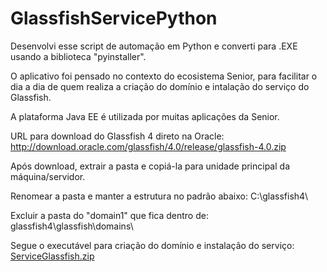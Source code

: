 # GlassfishServicePython

Desenvolvi esse script de automação em Python e converti para .EXE usando a biblioteca "pyinstaller".

O aplicativo foi pensado no contexto do ecosistema Senior, para facilitar o dia a dia de quem realiza a criação do domínio e intalação do serviço do Glassfish.

A plataforma Java EE é utilizada por muitas aplicações da Senior.

URL para download do Glassfish 4 direto na Oracle:
http://download.oracle.com/glassfish/4.0/release/glassfish-4.0.zip

Após download, extrair a pasta e copiá-la para unidade principal da máquina/servidor.

Renomear a pasta e manter a estrutura no padrão abaixo:
C:\glassfish4\

Excluir a pasta do "domain1" que fica dentro de:
glassfish4\glassfish\domains\

Segue o executável para criação do domínio e instalação do serviço:
[ServiceGlassfish.zip](https://github.com/user-attachments/files/16861661/ServiceGlassfish.zip)
